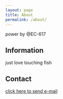 ```yaml
---
layout: page
title: About
permalink: /about/
---
```


power by @EC-617

## Information

just love touching fish

## Contact

[click here to send e-mail](mailto:lu.617@outlook.com)
